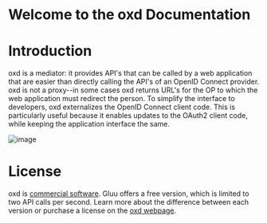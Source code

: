 # Welcome to the oxd Documentation

# Introduction

oxd is a mediator: it provides API's that can be called by a web application that are easier
than directly calling the API's of an OpenID Connect provider. oxd is not a proxy--in some 
cases oxd returns URL's for the OP to which the web application must redirect the person. 
To simplify the interface to developers, oxd externalizes the OpenID Connect client code. 
This is particularly useful because it enables updates to the OAuth2 client code, while keeping
the application interface the same.

![image](https://raw.githubusercontent.com/GluuFederation/docs-oxd/master/sources/img/Overview.jpg)

# License

oxd is [commercial software]((https://github.com/GluuFederation/oxd/blob/master/LICENSE)). 
Gluu offers a free version, which is limited 
to two API calls per second. Learn more about the difference between each version or
purchase a license on the [oxd webpage](https://oxd.gluu.org/#oxd-pro). 
